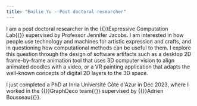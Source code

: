 ```yaml
---
title: "Emilie Yu - Post doctoral researcher"
---
```


I am a post doctoral researcher in the {{<link url="https://ecl.mat.ucsb.edu/">}}Expressive Computation Lab{{</link>}}&nbsp;supervised by Professor Jennifer Jacobs. I am interested in how people use technology and machines for artistic expression and crafts, and in questioning how computational methods can be useful to them. I explore this question through the design of software artifacts such as a desktop 2D frame-by-frame animation tool that uses 3D computer vision to align animated doodles with a video, or a VR painting application that adapts the well-known concepts of digital 2D layers to the 3D space.

I just completed a PhD at Inria Université Côte d'Azur in Dec 2023, where I worked in the {{<link url="https://team.inria.fr/graphdeco/">}}GraphDeco team{{</link>}}&nbsp;supervised by {{<link url="http://www-sop.inria.fr/members/Adrien.Bousseau/">}}Adrien Bousseau{{</link>}}.